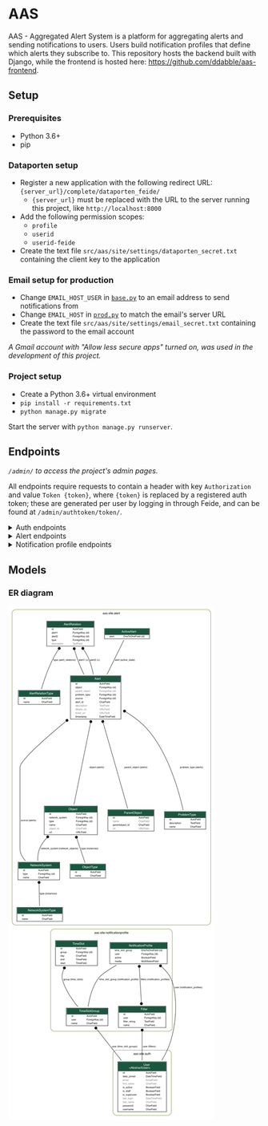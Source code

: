 # AAS
AAS - Aggregated Alert System is a platform for aggregating alerts and sending notifications to users. Users build notification profiles that define which alerts they subscribe to. This repository hosts the backend built with Django, while the frontend is hosted here: https://github.com/ddabble/aas-frontend.


## Setup

### Prerequisites
* Python 3.6+
* pip

### Dataporten setup
* Register a new application with the following redirect URL: `{server_url}/complete/dataporten_feide/`
  * `{server_url}` must be replaced with the URL to the server running this project, like `http://localhost:8000`
* Add the following permission scopes:
  * `profile`
  * `userid`
  * `userid-feide`
* Create the text file `src/aas/site/settings/dataporten_secret.txt` containing the client key to the application

### Email setup for production
* Change `EMAIL_HOST_USER` in [`base.py`](/src/aas/site/settings/base.py) to an email address to send notifications from
* Change `EMAIL_HOST` in [`prod.py`](/src/aas/site/settings/prod.py) to match the email's server URL
* Create the text file `src/aas/site/settings/email_secret.txt` containing the password to the email account

*A Gmail account with "Allow less secure apps" turned on, was used in the development of this project.*

### Project setup
* Create a Python 3.6+ virtual environment
* `pip install -r requirements.txt`
* `python manage.py migrate`

Start the server with `python manage.py runserver`.

## Endpoints
*`/admin/` to access the project's admin pages.*

All endpoints require requests to contain a header with key `Authorization` and value `Token {token}`, where `{token}` is replaced by a registered auth token; these are generated per user by logging in through Feide, and can be found at `/admin/authtoken/token/`.

<details>
<summary>Auth endpoints</summary>

* `GET` to `/auth/user/`: returns the logged in user
* `POST` to `/api-token-auth/`: returns an auth token for the posted user
  * Body: `{ username: <username>, password: <password> }`
* `/login/dataporten_feide/`: redirects to Feide login
</details>

<details>
<summary>Alert endpoints</summary>

* `/alerts/`:
  * `GET`: returns all alerts - both active and historic
  * `POST`: creates and returns an alert
    <details>
    <summary>Body:</summary>

    Attribute explanation: https://nav.uninett.no/doc/dev/reference/eventengine.html#exporting-alerts-from-nav-into-other-systems
    ```
    {
        "id": 212310,
        "history": 196179,
        "time": "2019-11-05T10:03:10.235877",
        "message": "box down example-sw.example.org 10.0.1.42",
        "source": "pping",
        "state": "s",
        "on_maintenance": false,
        "netbox": 138,
        "device_groups": null,
        "device": null,
        "subid": "",
        "subject_type": "Netbox",
        "subject": "example-sw.example.org",
        "subject_url": "/ipdevinfo/example-sw.example.org/",
        "alert_details_url": "/api/alert/196179/",
        "netbox_history_url": "/devicehistory/history/%3Fnetbox=138",
        "event_history_url": "/devicehistory/history/?eventtype=e_boxState",
        "event_type": {
            "description": "Tells us whether a network-unit is down or up.",
            "id": "boxState"
        },
        "alert_type": {
            "description": "Box declared down.",
            "name": "boxDown"
        },
        "severity": 50,
        "value": 100
    }
    ```
    </details>

* `GET` to `/alerts/<int:pk>`: returns an alert by pk
* `GET` to `/alerts/active/`: returns all active alerts
* `PUT` to `/alerts/<int:pk>/active`: changes an alert's active state by pk
  * Body: `{ "active": <bool> }`
* `GET` to `/alerts/metadata/`: returns relevant metadata for all alerts
* `POST` to `/alerts/preview/`: returns all alerts - both active and historic - filtered by the values in the body
  <details>
  <summary>Body:</summary>

  ```
  {
      sourceNames: [<NetworkSystem.name>, ...],
      objectTypeNames: [<ObjectType.name>, ...],
      parentObjectNames: [<ParentObject.name>, ...],
      problemTypeNames: [<ProblemType.name>, ...]
  }
  ```
  </details>

</details>

<details>
<summary>Notification profile endpoints</summary>

* `/notificationprofiles/`:
  * `GET`: returns the logged in user's notification profiles
  * `POST`: creates and returns a notification profile which is then connected to the logged in user
    <details>
    <summary>Body:</summary>

    ```
    {
        "time_slot_group": 1,
        "filters": [
            1,
            2
        ],
        "media": [
            "EM",
            "SM"
        ],
        "active": true
    }
    ```
    </details>

* `/notificationprofiles/<int:pk>`:
  * `GET`: returns one of the logged in user's notification profiles by pk
  * `PUT`: updates and returns one of the logged in user's notification profiles by pk
    * Body: same as `POST` to `/notificationprofiles/`
  * `DELETE`: deletes one of the logged in user's notification profiles by pk

* `GET` to `/notificationprofiles/<int:pk>/alerts/`: returns all alerts - both active and historic - filtered by one of the logged in user's notification profiles by pk

* `/notificationprofiles/timeslotgroups/`:
  * `GET`: returns the logged in user's time slot groups
  * `POST`: creates and returns a time slot group which is then connected to the logged in user
    <details>
    <summary>Body:</summary>

    ```
    {
        "name": "Weekdays",
        "time_slots": [
            {
                "day": "MO",
                "start": "08:00:00",
                "end": "16:00:00"
            },
            {
                "day": "TU",
                "start": "08:00:00",
                "end": "16:00:00"
            },
            {
                "day": "WE",
                "start": "08:00:00",
                "end": "16:00:00"
            },
            {
                "day": "TH",
                "start": "08:00:00",
                "end": "16:00:00"
            },
            {
                "day": "FR",
                "start": "08:00:00",
                "end": "16:00:00"
            }
        ]
    }
    ```
    </details>

* `/notificationprofiles/timeslotgroups/<int:pk>`:
  * `GET`: returns one of the logged in user's time slot groups by pk
  * `PUT`: updates and returns one of the logged in user's time slot groups by pk
    * Body: same as `POST` to `/notificationprofiles/timeslotgroups/`
  * `DELETE`: deletes one of the logged in user's time slot groups by pk

* `/notificationprofiles/filters/`:
  * `GET`: returns the logged in user's filters
  * `POST`: creates and returns a filter which is then connected to the logged in user
    <details>
    <summary>Body:</summary>

    ```
    {
        "name": "Critical alerts",
        "filter_string": "{ sourceNames: [<NetworkSystem.name>, ...], objectTypeNames: [<ObjectType.name>, ...], parentObjectNames: [<ParentObject.name>, ...], problemTypeNames: [<ProblemType.name>, ...] }"
    }
    ```
    </details>

* `/notificationprofiles/filters/<int:pk>`:
  * `GET`: returns one of the logged in user's filters by pk
  * `PUT`: updates and returns one of the logged in user's filters by pk
    * Body: same as `POST` to `/notificationprofiles/filters/`
  * `DELETE`: deletes one of the logged in user's filters by pk

</details>


## Models

### ER diagram
![ER diagram](img/ER_model.png)
